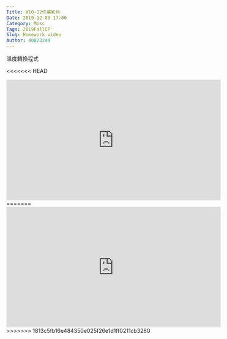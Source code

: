 ```yaml
---
Title: W10-12作業影片
Date: 2019-12-03 17:00
Category: Misc
Tags: 2019FallCP
Slug: Homework video
Author: 40823244
---
```


溫度轉換程式

<!-- PELICAN_END_SUMMARY -->

<<<<<<< HEAD
<iframe width="560" height="315" src="https://www.youtube.com/embed/ar-axozsF4U" frameborder="0" allow="accelerometer; autoplay; encrypted-media; gyroscope; picture-in-picture" allowfullscreen></iframe>
=======
<iframe width="560" height="315" src="https://youtu.be/BeTf_2yF1-s" frameborder="0" allow="accelerometer; autoplay; encrypted-media; gyroscope; picture-in-picture" allowfullscreen></iframe>
>>>>>>> 1813c5fb16e484350e025f26e1d1ff0211cb3280

